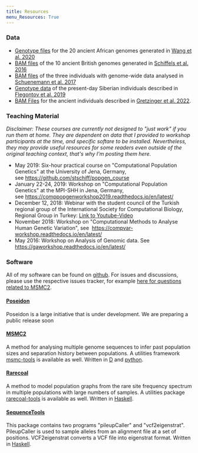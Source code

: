 ```yaml
---
title: Resources
menu_Resources: True
---
```


### Data

* [Genotype files](https://edmond.mpdl.mpg.de/imeji/collection/VYYcdabcr2gO5K3x?q=) for the 20 ancient African genomes generated in [Wang et al. 2020](https://advances.sciencemag.org/content/6/24/eaaz0183)
* [BAM files](https://share.eva.mpg.de/index.php/s/3stgr9wNLAM8Bte) of the 10 ancient British genomes generated in [Schiffels et al. 2016](https://www.nature.com/articles/ncomms10408)
* [BAM files](https://share.eva.mpg.de/index.php/s/cwaqWbMHR64Fr3Q) of the three individuals with genome-wide data analysed in [Schuenemann et al. 2017](https://www.nature.com/articles/ncomms15694)
* [Genotype data](https://edmond.mpdl.mpg.de/imeji/collection/DZ77Fi_Dqj6TloxA) of the present-day Siberian individuals described in [Flegontov et al. 2019](https://www.nature.com/articles/s41586-019-1251-y)
* [BAM Files](http://cdna.eva.mpg.de/Gretzinger_et_al_2022_BAM_files/) for the ancient individuals described in [Gretzinger et al. 2022](https://www.nature.com/articles/s41586-022-05247-2).

### Teaching Material

*Disclaimer: These courses are currently _not_ designed to "just work" if you run them at home. They are dependent on data that I provided to workshop participants at the time, and specific softare to be installed. Nevertheless, they may provide useful resources for some readers even outside of the original teaching context, that's why I'm posting them here.*

-   May 2019: Six-hour practical course on "Computational Population
    Genetics" at the University of Jena, Germany,
    see <https://github.com/stschiff/popgen_course>
-   January 22-24, 2019: Workshop on "Computational Population
    Genetics" at the MPI-SHH in Jena, Germany,
    see <https://comppopgenworkshop2019.readthedocs.io/en/latest/>
-   December 12, 2018: Webinar with the student council of the Turkish regional group of the
International Society for Computational Biology, Regional Group in
Turkey: [Link to Youtube-Video](https://www.youtube.com/watch?v=qGW67OAbXD4&amp;amp=&amp;t=7s)
-   November 2018: Workshop on "Computational Methods to Analyse Human
    Genetic Variation", see
     <https://compvar-workshop.readthedocs.io/en/latest/>
-   May 2016: Workshop on Analysis of Genomic data. See
    <https://gaworkshop.readthedocs.io/en/latest/>

### Software

All of my software can be found on [github](https://github.com/stschiff/). For issues and discussions, please use the respective issues tracker, for example [here for questions related to MSMC2](https://github.com/stschiff/msmc2/issues).

#### [Poseidon](https://poseidon-framework.github.io/#/)

Poseidon is a large initiative that is under development.
We are preparing a public release soon

#### [MSMC2](https://www.github.com/stschiff/msmc2)

A method for analysing multiple genome sequences to infer past
population sizes and separation history between populations. A utilities
framework [msmc-tools](http://www.github.com/stschiff/msmc-tools) is
available as well. Written in [D](https://dlang.org) and
[python](https://www.python.org).

#### [Rarecoal](https://www.github.com/stschiff/rarecoal)

A method to model population graphs from the rare site frequency
spectrum in multiple populations with large numbers of samples. A
utilities package
[rarecoal-tools](https://github.com/stschiff/rarecoal-tools) is
available as well. Written in [Haskell](https://www.haskell.org).

#### [SequenceTools](https://www.github.com/stschiff/sequenceTools)

This package contains two programs "pileupCaller" and
"vcf2eigenstrat". PileupCaller is used to sample alleles from an
alignment file at a set of positions. VCF2eigenstrat converts a VCF file
into eigenstrat format. Written in [Haskell](https://www.haskell.org).

